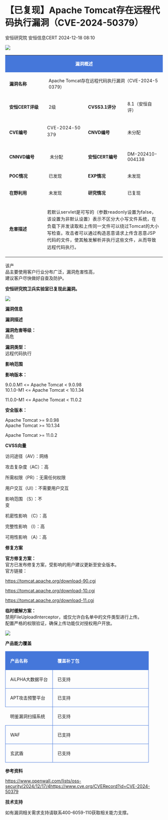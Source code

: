 #  【已复现】Apache Tomcat存在远程代码执行漏洞（CVE-2024-50379）   
安恒研究院  安恒信息CERT   2024-12-18 08:10  
  
![](https://mmbiz.qpic.cn/mmbiz_jpg/JAzzLj4nXevmL5H6C1I6nWLYOHeic25ZZq3Sju5Xs1LnOckux8PBqG1qYrBly0Nicx4verjADnLorl5g1ImeuTeg/640?wx_fmt=jpeg&from=appmsg&wx_ "")  
  
<table><tbody><tr><td colspan="4" rowspan="1" width="100.0000%" data-style="border-width:1px;border-color:rgb(69, 119, 218);border-style:solid;background-color:rgb(69, 119, 218);box-sizing:border-box;" class="js_darkmode__0" style="word-break:break-all;hyphens:auto;border-color:#4577da;background-color:#4577da;"><section style="margin-top:5px;margin-bottom:5px;"><section style="margin-bottom:unset;padding-right:5px;padding-left:5px;font-size:14px;color:#ffffff;box-sizing:border-box;"><p style="text-align:center;"><strong>漏洞概述</strong></p></section></section></td></tr><tr><td colspan="1" rowspan="1" width="25.0000%" style="word-break:break-all;hyphens:auto;border-color:#4577da;"><section style="margin-top:5px;margin-bottom:5px;"><section style="margin-bottom:unset;padding-right:5px;padding-left:5px;font-size:14px;box-sizing:border-box;"><p style="text-align:left;"><strong>漏洞名称</strong></p></section></section></td><td colspan="3" rowspan="1" width="75.0000%" style="word-break:break-all;hyphens:auto;border-color:#4577da;"><section style="margin-top:5px;margin-bottom:5px;"><section style="margin-bottom:unset;padding-right:5px;padding-left:5px;font-size:14px;box-sizing:border-box;"><p>Apache Tomcat存在远程代码执行漏洞（CVE-2024-50379）</p></section></section></td></tr><tr><td colspan="1" rowspan="1" width="25.0000%" style="word-break:break-all;hyphens:auto;border-color:#4577da;"><section style="margin-top:5px;margin-bottom:5px;"><section style="margin-bottom:unset;padding-right:5px;padding-left:5px;font-size:14px;box-sizing:border-box;"><p style="text-align:left;"><strong>安恒CERT评级</strong></p></section></section></td><td colspan="1" rowspan="1" width="25.0000%" style="word-break:break-all;hyphens:auto;border-color:#4577da;"><section style="margin-top:5px;margin-bottom:5px;"><section style="margin-bottom:unset;padding-right:5px;padding-left:5px;font-size:14px;box-sizing:border-box;"><p style="text-align:left;word-break:break-all;">2级</p></section></section></td><td colspan="1" rowspan="1" width="25.0000%" style="word-break:break-all;hyphens:auto;border-color:#4577da;"><section style="margin-top:5px;margin-bottom:5px;"><section style="margin-bottom:unset;padding-right:5px;padding-left:5px;font-size:14px;box-sizing:border-box;"><p style="text-align:left;"><strong>CVSS3.1评分</strong></p></section></section></td><td colspan="1" rowspan="1" width="25.0000%" style="word-break:break-all;hyphens:auto;border-color:#4577da;"><section style="margin-top:5px;margin-bottom:5px;"><section style="margin-bottom:unset;padding-right:5px;padding-left:5px;font-size:14px;box-sizing:border-box;"><p style="text-align:left;">8.1（安恒自评）<br/></p></section></section></td></tr><tr><td colspan="1" rowspan="1" width="25.0000%" style="word-break:break-all;hyphens:auto;border-color:#4577da;"><section style="margin-top:5px;margin-bottom:5px;"><section style="margin-bottom:unset;padding-right:5px;padding-left:5px;font-size:14px;box-sizing:border-box;"><p style="text-align:left;"><strong>CVE编号</strong></p></section></section></td><td colspan="1" rowspan="1" width="25.0000%" style="word-break:break-all;hyphens:auto;border-color:#4577da;"><section style="margin-top:5px;margin-bottom:5px;"><p><span style="font-size:14px;letter-spacing:0.544px;line-height:22.4px;">CVE-2024-50379</span></p><section style="margin-bottom:unset;padding-right:5px;padding-left:5px;font-size:14px;box-sizing:border-box;overflow:hidden;line-height:0;"><br/></section></section></td><td colspan="1" rowspan="1" width="25.0000%" style="word-break:break-all;hyphens:auto;border-color:#4577da;"><section style="margin-top:5px;margin-bottom:5px;"><section style="margin-bottom:unset;padding-right:5px;padding-left:5px;font-size:14px;box-sizing:border-box;"><p style="text-align:left;"><strong>CNVD编号</strong></p></section></section></td><td colspan="1" rowspan="1" width="25.0000%" style="word-break:break-all;hyphens:auto;border-color:#4577da;"><section style="margin-top:5px;margin-bottom:5px;"><section style="margin-bottom:unset;padding-right:5px;padding-left:5px;font-size:14px;box-sizing:border-box;"><p style="text-align:left;">未分配</p></section></section></td></tr><tr><td colspan="1" rowspan="1" width="25.0000%" style="word-break:break-all;hyphens:auto;border-color:#4577da;"><section style="margin-top:5px;margin-bottom:5px;"><section style="margin-bottom:unset;padding-right:5px;padding-left:5px;font-size:14px;box-sizing:border-box;"><p style="text-align:left;"><strong>CNNVD编号</strong></p></section></section></td><td colspan="1" rowspan="1" width="25.0000%" style="word-break:break-all;hyphens:auto;border-color:#4577da;"><section style="margin-top:5px;margin-bottom:5px;"><section style="margin-bottom:unset;padding-right:5px;padding-left:5px;font-size:14px;box-sizing:border-box;"><p> 未分配</p></section></section></td><td colspan="1" rowspan="1" width="25.0000%" style="word-break:break-all;hyphens:auto;border-color:#4577da;"><section style="margin-top:5px;margin-bottom:5px;"><section style="margin-bottom:unset;padding-right:5px;padding-left:5px;font-size:14px;box-sizing:border-box;"><p style="text-align:left;"><strong>安恒CERT编号</strong></p></section></section></td><td colspan="1" rowspan="1" width="25.0000%" style="word-break:break-all;hyphens:auto;border-color:#4577da;"><section style="margin-top:5px;margin-bottom:5px;"><section style="margin-bottom:unset;padding-right:5px;padding-left:5px;font-size:14px;box-sizing:border-box;"><p>DM-202410-004138</p></section></section></td></tr><tr><td colspan="1" rowspan="1" width="25.0000%" style="word-break:break-all;hyphens:auto;border-color:#4577da;"><section style="margin-top:5px;margin-bottom:5px;"><section style="margin-bottom:unset;padding-right:5px;padding-left:5px;font-size:14px;box-sizing:border-box;"><p style="text-align:left;"><strong>POC情况</strong></p></section></section></td><td colspan="1" rowspan="1" width="25.0000%" style="word-break:break-all;hyphens:auto;border-color:#4577da;"><section style="margin-top:5px;margin-bottom:5px;"><section style="margin-bottom:unset;padding-right:5px;padding-left:5px;font-size:14px;box-sizing:border-box;"><p>已发现</p></section></section></td><td colspan="1" rowspan="1" width="25.0000%" style="word-break:break-all;hyphens:auto;border-color:#4577da;"><section style="margin-top:5px;margin-bottom:5px;"><section style="margin-bottom:unset;padding-right:5px;padding-left:5px;font-size:14px;box-sizing:border-box;"><p style="text-align:left;"><strong>EXP情况</strong></p></section></section></td><td colspan="1" rowspan="1" width="25.0000%" style="word-break:break-all;hyphens:auto;border-color:#4577da;"><section style="margin-top:5px;margin-bottom:5px;"><section style="margin-bottom:unset;padding-right:5px;padding-left:5px;font-size:14px;box-sizing:border-box;"><p>未发现</p></section></section></td></tr><tr><td colspan="1" rowspan="1" width="25.0000%" style="word-break:break-all;hyphens:auto;border-color:#4577da;"><section style="margin-top:5px;margin-bottom:5px;"><section style="margin-bottom:unset;padding-right:5px;padding-left:5px;font-size:14px;box-sizing:border-box;"><p style="text-align:left;"><strong>在野利用</strong></p></section></section></td><td colspan="1" rowspan="1" width="25.0000%" style="word-break:break-all;hyphens:auto;border-color:#4577da;"><section style="margin-top:5px;margin-bottom:5px;"><section style="margin-bottom:unset;padding-right:5px;padding-left:5px;font-size:14px;box-sizing:border-box;"><p>未发现</p></section></section></td><td colspan="1" rowspan="1" width="25.0000%" style="word-break:break-all;hyphens:auto;border-color:#4577da;"><section style="margin-top:5px;margin-bottom:5px;"><section style="margin-bottom:unset;padding-right:5px;padding-left:5px;font-size:14px;box-sizing:border-box;"><p style="text-align:left;"><strong>研究情况</strong></p></section></section></td><td colspan="1" rowspan="1" width="25.0000%" style="word-break:break-all;hyphens:auto;border-color:#4577da;"><section style="margin-top:5px;margin-bottom:5px;"><section style="margin-bottom:unset;padding-right:5px;padding-left:5px;font-size:14px;box-sizing:border-box;"><p>已复现<br/></p></section></section></td></tr><tr><td colspan="1" rowspan="1" width="25.0000%" style="word-break:break-all;hyphens:auto;border-color:#4577da;"><section style="margin-top:5px;margin-bottom:5px;"><section style="margin-bottom:unset;padding-right:5px;padding-left:5px;font-size:14px;box-sizing:border-box;"><p style="text-align:left;"><strong>危害描述</strong></p></section></section></td><td colspan="3" rowspan="1" width="75.0000%" style="word-break:break-all;hyphens:auto;border-color:#4577da;"><section style="margin-top:5px;margin-bottom:5px;"><section style="margin-bottom:unset;padding-right:5px;padding-left:5px;font-size:14px;overflow:hidden;line-height:0;box-sizing:border-box;"><br/></section><p><span style="font-size:14px;letter-spacing:0.544px;line-height:22.4px;">若默认servlet是可写的（参数readonly设置为false，该设置为非默认设置）表示不区分大小写文件系统，在负载下并发读取和上传同一文件可以绕过Tomcat的大小写检查。攻击者可以通过构造恶意请求上传含恶意JSP代码的文件，使其触发解析并执行这些文件，从而导致远程代码执行。</span></p></section></td></tr></tbody></table>  
  
该产  
品主要使用客户行业分布广泛，漏洞危害性高，  
建议客户尽快做好自查及防护。  
  
**安恒研究院卫兵实验室已复现此漏洞。**  
  
![](https://mmbiz.qpic.cn/mmbiz_png/JAzzLj4nXetuqzn5QZqHBTLiaNJqPcjdib3Hdxqdr3AeIdIKBpT0BTKm1ePQq55ZcpuRVddeiaFQ7lgOqPMaJnticg/640?wx_fmt=png&from=appmsg "")  
  
  
  
**漏洞信息**  
  
  
  
  
  
**漏洞描述**  
  
**漏洞危害等级：**  
高危  
  
**漏洞类型：**  
远程代码执行  
  
  
**影响范围**  
  
**影响版本：**  
  
9.0.0.M1 <= Apache Tomcat < 9.0.98  
10.1.0-M1 <= Apache Tomcat < 10.1.34  
  
11.0.0-M1 <= Apache Tomcat < 11.0.2  
  
**安全版本：**  
  
Apache Tomcat >= 9.0.98  
Apache Tomcat >= 10.1.34  
  
Apache Tomcat >= 11.0.2  
  
  
**CVSS向量**  
  
访问途径（AV）：网络  
  
攻击复杂度（AC）：高  
  
所需权限（PR）：无需任何权限  
  
用户交互（UI）：不需要用户交互  
  
影响范围 （S）：不  
变  
  
机密性影响 （C）：高  
  
完整性影响 （l）：高  
  
可用性影响 （A）：高  
  
  
  
**修复方案**  
  
  
  
  
**官方修复方案：**  
官方已发布修复方案，受影响的用户建议更新至安全版本。  
官方链接：  
  
https://tomcat.apache.org/download-90.cgi  
  
https://tomcat.apache.org/download-10.cgi  
  
https://tomcat.apache.org/download-11.cgi  
  
**临时缓解方案：**  
禁用FileUploadInterceptor，或仅允许白名单中的文件类型进行上传。  
配置严格的权限验证，确保上传功能仅对授权用户开放。  
  
![](https://mmbiz.qpic.cn/mmbiz_png/JAzzLj4nXetuqzn5QZqHBTLiaNJqPcjdibkINGZKU7E6l67hH4y2kOZcXicZMWarkibibiaRib4j8hIVTwNRiaD8NZm67A/640?wx_fmt=png&from=appmsg "")  
  
  
**产品能力覆盖**  
  
  
  
<table><tbody style="max-width:100% !important;box-sizing:border-box;overflow-wrap:break-word !important;"><tr style="max-width:100% !important;box-sizing:border-box;overflow-wrap:break-word !important;"><td colspan="1" rowspan="1" width="33.0000%" data-style="border-width:1px;border-color:rgb(69, 119, 218);border-style:solid;background-color:rgb(69, 119, 218);box-sizing:border-box;" class="js_darkmode__38" style="padding:5px 10px;overflow-wrap:break-word !important;word-break:break-all;hyphens:auto;border-width:1px;border-style:solid;border-color:#4577da;max-width:100% !important;box-sizing:border-box;background-color:#4577da;"><section style="margin:5px 0px;max-width:100% !important;box-sizing:border-box;overflow-wrap:break-word !important;"><section style="margin-top:0px;margin-right:0px;margin-bottom:unset;margin-left:0px;padding:0px 5px;max-width:100% !important;box-sizing:border-box;overflow-wrap:break-word !important;text-align:left;font-size:14px;color:#ffffff;"><p><strong style="max-width:100% !important;box-sizing:border-box;overflow-wrap:break-word !important;">产品名称</strong></p></section></section></td><td colspan="1" rowspan="1" width="67.0000%" data-style="border-width:1px;border-color:rgb(69, 119, 218);border-style:solid;background-color:rgb(69, 119, 218);box-sizing:border-box;" class="js_darkmode__39" style="padding:5px 10px;overflow-wrap:break-word !important;word-break:break-all;hyphens:auto;border-width:1px;border-style:solid;border-color:#4577da;max-width:100% !important;box-sizing:border-box;background-color:#4577da;"><section style="margin:5px 0px;max-width:100% !important;box-sizing:border-box;overflow-wrap:break-word !important;"><section style="margin-top:0px;margin-right:0px;margin-bottom:unset;margin-left:0px;padding:0px 5px;max-width:100% !important;box-sizing:border-box;overflow-wrap:break-word !important;text-align:left;font-size:14px;color:#ffffff;"><p><strong style="max-width:100% !important;box-sizing:border-box;overflow-wrap:break-word !important;">覆盖补丁包</strong></p></section></section></td></tr><tr style="max-width:100% !important;box-sizing:border-box;overflow-wrap:break-word !important;"><td colspan="1" rowspan="1" width="33.0000%" style="padding:5px 10px;overflow-wrap:break-word !important;word-break:break-all;hyphens:auto;border-width:1px;border-style:solid;border-color:#4577da;max-width:100% !important;box-sizing:border-box;"><section style="margin:5px 0px;max-width:100% !important;box-sizing:border-box;overflow-wrap:break-word !important;"><section style="margin-top:0px;margin-right:0px;margin-bottom:unset;margin-left:0px;padding:0px 5px;max-width:100% !important;box-sizing:border-box;overflow-wrap:break-word !important;text-align:left;font-size:14px;"><p>AiLPHA大数据平台</p></section></section></td><td colspan="1" rowspan="1" width="67.0000%" style="padding:5px 10px;overflow-wrap:break-word !important;word-break:break-all;hyphens:auto;border-width:1px;border-style:solid;border-color:#4577da;max-width:100% !important;box-sizing:border-box;"><section style="margin:5px 0px;max-width:100% !important;box-sizing:border-box;overflow-wrap:break-word !important;"><section style="margin-top:0px;margin-right:0px;margin-bottom:unset;margin-left:0px;padding:0px 5px;max-width:100% !important;box-sizing:border-box;overflow-wrap:break-word !important;text-align:left;font-size:14px;"><p>已支持</p></section></section></td></tr><tr style="max-width:100% !important;box-sizing:border-box !important;overflow-wrap:break-word !important;"><td width="33.0000%" style="padding:5px 10px;overflow-wrap:break-word !important;word-break:break-all;hyphens:auto;border-width:1px;border-style:solid;border-color:#4577da;max-width:100% !important;box-sizing:border-box;"><section style="margin:5px 0px;max-width:100% !important;box-sizing:border-box;overflow-wrap:break-word !important;"><section style="margin-top:0px;margin-right:0px;margin-bottom:unset;margin-left:0px;padding:0px 5px;max-width:100% !important;box-sizing:border-box;overflow-wrap:break-word !important;text-align:left;font-size:14px;"><p>APT攻击预警平台</p></section></section></td><td width="67.0000%" style="padding:5px 10px;overflow-wrap:break-word !important;word-break:break-all;hyphens:auto;border-width:1px;border-style:solid;border-color:#4577da;max-width:100% !important;box-sizing:border-box;"><section style="margin:5px 0px;max-width:100% !important;box-sizing:border-box;overflow-wrap:break-word !important;"><section style="margin-top:0px;margin-right:0px;margin-bottom:unset;margin-left:0px;padding:0px 5px;max-width:100% !important;box-sizing:border-box;overflow-wrap:break-word !important;text-align:left;font-size:14px;"><p>已支持</p></section></section></td></tr><tr><td width="33.0000%" style="padding:5px 10px;overflow-wrap:break-word !important;word-break:break-all;hyphens:auto;border-width:1px;border-right-style:solid;border-bottom-style:solid;border-color:#4577da;max-width:100% !important;box-sizing:border-box;"><section style="margin:5px 0px;max-width:100% !important;box-sizing:border-box;overflow-wrap:break-word !important;"><section style="margin-top:0px;margin-right:0px;margin-bottom:unset;margin-left:0px;padding:0px 5px;max-width:100% !important;box-sizing:border-box;overflow-wrap:break-word !important;text-align:left;font-size:14px;"><p>明鉴漏洞扫描系统</p></section></section></td><td width="67.0000%" style="padding:5px 10px;overflow-wrap:break-word !important;word-break:break-all;hyphens:auto;border-width:1px;border-right-style:solid;border-bottom-style:solid;border-color:#4577da;max-width:100% !important;box-sizing:border-box;"><section style="margin:5px 0px;max-width:100% !important;box-sizing:border-box;overflow-wrap:break-word !important;"><section style="margin-top:0px;margin-right:0px;margin-bottom:unset;margin-left:0px;padding:0px 5px;max-width:100% !important;box-sizing:border-box;overflow-wrap:break-word !important;text-align:left;font-size:14px;"><p>已支持<br style="max-width:100% !important;box-sizing:border-box !important;overflow-wrap:break-word !important;"/></p></section></section></td></tr><tr style="max-width:100% !important;box-sizing:border-box !important;overflow-wrap:break-word !important;"><td width="33.0000%" style="padding:5px 10px;overflow-wrap:break-word !important;word-break:break-all;hyphens:auto;border-width:1px;border-style:solid;border-color:#4577da;max-width:100% !important;box-sizing:border-box;"><section style="margin:5px 0px;max-width:100% !important;box-sizing:border-box;overflow-wrap:break-word !important;"><section style="margin-top:0px;margin-right:0px;margin-bottom:unset;margin-left:0px;padding:0px 5px;max-width:100% !important;box-sizing:border-box;overflow-wrap:break-word !important;text-align:left;font-size:14px;"><p>WAF<br style="max-width:100% !important;box-sizing:border-box !important;overflow-wrap:break-word !important;"/></p></section></section></td><td width="67.0000%" style="padding:5px 10px;overflow-wrap:break-word !important;word-break:break-all;hyphens:auto;border-width:1px;border-style:solid;border-color:#4577da;max-width:100% !important;box-sizing:border-box;"><section style="margin:5px 0px;max-width:100% !important;box-sizing:border-box;overflow-wrap:break-word !important;"><section style="margin-top:0px;margin-right:0px;margin-bottom:unset;margin-left:0px;padding:0px 5px;max-width:100% !important;box-sizing:border-box;overflow-wrap:break-word !important;text-align:left;font-size:14px;"><p>已支持<br style="max-width:100% !important;box-sizing:border-box !important;overflow-wrap:break-word !important;"/></p></section></section></td></tr><tr style="max-width:100% !important;box-sizing:border-box !important;overflow-wrap:break-word !important;"><td width="33.0000%" style="padding:5px 10px;overflow-wrap:break-word !important;word-break:break-all;hyphens:auto;border-width:1px;border-style:solid;border-color:#4577da;max-width:100% !important;box-sizing:border-box;"><section style="margin:5px 0px;max-width:100% !important;box-sizing:border-box;overflow-wrap:break-word !important;"><section style="margin-top:0px;margin-right:0px;margin-bottom:unset;margin-left:0px;padding:0px 5px;max-width:100% !important;box-sizing:border-box;overflow-wrap:break-word !important;text-align:left;font-size:14px;"><p>玄武盾<br style="max-width:100% !important;box-sizing:border-box !important;overflow-wrap:break-word !important;"/></p></section></section></td><td width="67.0000%" style="padding:5px 10px;overflow-wrap:break-word !important;word-break:break-all;hyphens:auto;border-width:1px;border-style:solid;border-color:#4577da;max-width:100% !important;box-sizing:border-box;"><section style="margin:5px 0px;max-width:100% !important;box-sizing:border-box;overflow-wrap:break-word !important;"><section style="margin-top:0px;margin-right:0px;margin-bottom:unset;margin-left:0px;padding:0px 5px;max-width:100% !important;box-sizing:border-box;overflow-wrap:break-word !important;text-align:left;font-size:14px;"><p>已支持</p></section></section></td></tr></tbody></table>  
  
**参考资料**  
  
  
  
  
https://www.openwall.com/lists/oss-security/2024/12/17/4https://www.cve.org/CVERecord?id=CVE-2024-50379  
  
  
  
**技术支持**  
  
  
  
  
如有漏洞相关需求支持请联系400-6059-110获取相关能力支撑。  
  
